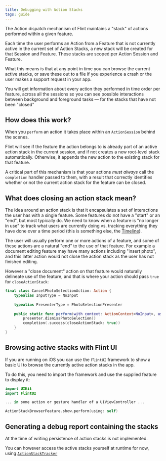 ```yaml
---
title: Debugging with Action Stacks
tags: guide
---
```


The Action dispatch mechanism of Flint maintains a "stack" of actions performed within a given feature. 

Each time the user performs an Action from a Feature that is not currently active in the current set of Action Stacks, a new stack will be created for that Session and Feature. These stacks are scoped per Action Session and Feature.

What this means is that at any point in time you can browse the current active stacks, or save these out to a file if you experience a crash or the user makes a support request in your app.

You will get information about every action they performed in time order per feature, across all the sessions so you can see possible interactions between background and foreground tasks — for the stacks that have not been "closed"

## How does this work?

When you `perform` an action it takes place within an `ActionSession` behind the scenes.

Flint will see if the feature the action belongs to is already part of an active action stack in the current session, and if not creates a new root-level stack automatically. Otherwise, it appends the new action to the existing stack for that feature.

A critical part of this mechanism is that your actions *must always* call the `completion` handler passed to them, with a result that correctly identifies whether or not the current action stack for the feature can be closed.

## What does closing an action stack mean?

The idea around an action stack is that it encapsulates a set of interactions the user has with a single feature. Some features do not have a "start" or an "end", but most typically do. We need to know when a feature is "no longer in use" to track what users are currently doing vs. tracking everything they have done over a time period (this is something else, the [Timeline](timeline)). 

The user will usually perform one or more actions of a feature, and some of these actions are a natural "end" to the use of that feature. For example a document editing feature may have many actions including "insert photo", and this latter action would not close the action stack as the user has not finished editing.

However a "close document" action on that feature would naturally delineate use of the feature, and that is where your action should pass `true` for `closeActionStack`:

```swift
final class CancelPhotoSelectionAction: Action {
    typealias InputType = NoInput
    
    typealias PresenterType = PhotoSelectionPresenter
    
    public static func perform(with context: ActionContext<NoInput>, using presenter: PresenterType, completion: @escaping (ActionPerformOutcome) -> Void) {
        presenter.dismissPhotoSelection()
        completion(.success(closeActionStack: true))
    }
}
```

## Browsing active stacks with Flint UI

If you are running on iOS you can use the `FlintUI` framework to show a basic UI to browse the currently active action stacks in the app.

To do this, you need to import the framework and use the supplied feature to display it:

```swift
import UIKit
import FlintUI

... in some action or gesture handler of a UIViewController ...

ActionStackBrowserFeature.show.perform(using: self)
```

## Generating a debug report containing the stacks

At the time of writing persistence of action stacks is not implemented.

You can however access the active stacks yourself at runtime for now, using [`ActionStackTracker`](https://github.com/MontanaFlossCo/Flint/blob/master/FlintCore/Core/ActionStackTracker.swift)
